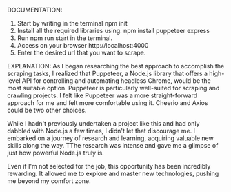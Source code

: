 DOCUMENTATION:
1) Start by writing in the terminal npm init
2) Install all the required libraries using: npm install puppeteer express
3) Run npm run start in the terminal. 
4) Access on your browser http://localhost:4000
5) Enter the desired url that you want to scrape.

EXPLANATION:
As I began researching the best approach to accomplish the scraping tasks, I realized that Puppeteer, a Node.js library that offers a high-level API for controlling and automating headless Chrome, would be the most suitable option. Puppeteer is particularly well-suited for scraping and crawling projects.
I felt like Puppeteer was a more straight-forward approach for me and felt more comfortable using it. Cheerio and Axios could be two other choices.

While I hadn't previously undertaken a project like this and had only dabbled with Node.js a few times, I didn't let that discourage me. I embarked on a journey of research and learning, acquiring valuable new skills along the way. TThe research was intense and gave me a glimpse of just how powerful Node.js truly is.

Even if I'm not selected for the job, this opportunity has been incredibly rewarding. It allowed me to explore and master new technologies, pushing me beyond my comfort zone.
